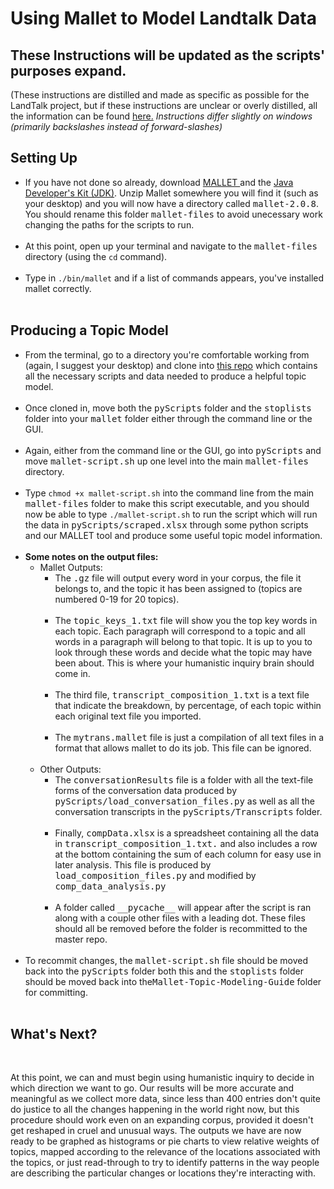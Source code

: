 <!DOCTYPE HTML>
<html>
<head>
<meta charset="utf-8">
</head>
<h1>Using Mallet to Model Landtalk Data</h1>
<h2>These Instructions will be updated as the scripts' purposes expand.</h2>
<p>(These instructions are distilled and made as specific as possible for the LandTalk project, but if these instructions are unclear or overly distilled, all the information can be found <a href= "https://programminghistorian.org/en/lessons/topic-modeling-and-mallet#your-first-topic-model)">here.</a> <em>Instructions differ slightly on windows (primarily backslashes instead of forward-slashes)</em></p>
<h2>Setting Up</h2>
<ul>
<li>If you have not done so already, download <a href = "http://mallet.cs.umass.edu/download.php"> MALLET </a> and the <a href="https://www.oracle.com/technetwork/java/javase/downloads/index.html"> Java Developer's Kit (JDK)</a>. Unzip Mallet somewhere you will find it (such as your desktop) and you will now have a directory called <kbd>mallet-2.0.8</kbd>. You should rename this folder <kbd>mallet-files</kbd> to avoid unecessary work changing the paths for the scripts to run.</li><br>
<li>At this point, open up your terminal and navigate to the <kbd>mallet-files</kbd> directory (using the <code>cd</code> command).</li><br>
<li>Type in <code>./bin/mallet</code> and if a list of commands appears, you've installed mallet correctly.</li><br>
</ul>

<h2>Producing a Topic Model</h2>
<ul>
<li> From the terminal, go to a directory you're comfortable working from (again, I suggest your desktop) and clone into <a href="https://github.com/kcirerick/Mallet-Topic-Modeling-Guide.git">this repo</a> which contains all the necessary scripts and data needed to produce a helpful topic model.
</li><br>
<li> Once cloned in, move both the <kbd>pyScripts</kbd> folder and the <kbd>stoplists</kbd> folder into your <kbd>mallet</kbd> folder either through the command line or the GUI. </li><br>
<li> Again, either from the command line or the GUI, go into <kbd>pyScripts</kbd> and move <kbd>mallet-script.sh</kbd> up one level into the main <kbd>mallet-files</kbd> directory. </li> <br>
<li> Type <code>chmod +x mallet-script.sh</code> into the command line from the main <kbd>mallet-files</kbd> folder to make this script executable, and you should now be able to type <code>./mallet-script.sh</code> to run the script which will run the data in <kbd>pyScripts/scraped.xlsx</kbd> through some python scripts and our MALLET tool and produce some useful topic model information. </li> <br>
<li><b>Some notes on the output files: </b><br>
<ul>
<li> Mallet Outputs: <br>
<ul>
<li>The <kbd>.gz</kbd> file will output every word in your corpus, the file it belongs to, and the topic it has been assigned to (topics are numbered 0-19 for 20 topics).</li><br>
<li>The <kbd>topic_keys_1.txt</kbd> file will show you the top key words in each topic. Each paragraph will correspond to a topic and all words in a paragraph will belong to that topic. It is up to you to look through these words and decide what the topic may have been about. This is where your humanistic inquiry brain should come in.</li><br>
<li>The third file, <kbd>transcript_composition_1.txt</kbd> is a text file that indicate the breakdown, by percentage, of each topic within each original text file you imported.</li><br>
<li> The <kbd>mytrans.mallet</kbd> file is just a compilation of all text files in a format that allows mallet to do its job. This file can be ignored. </li>
</ul></li><br>
<li> Other Outputs: 
<ul>
<li>The <kbd>conversationResults</kbd> file is a folder with all the text-file forms of the conversation data produced by <kbd>pyScripts/load_conversation_files.py</kbd> as well as all the conversation transcripts in the <kbd>pyScripts/Transcripts</kbd> folder. </li> <br>
<li> Finally, <kbd>compData.xlsx</kbd> is a spreadsheet containing all the data in <kbd>transcript_composition_1.txt.</kbd> and also includes a row at the bottom containing the sum of each column for easy use in later analysis. This file is produced by <kbd>load_composition_files.py</kbd> and modified by <kbd>comp_data_analysis.py</kbd> </li> <br>
<li>A folder called <kbd>__pycache__</kbd> will appear after the script is ran along with a couple other files with a leading dot. These files should all be removed before the folder is recommitted to the master repo. </li> <br>
</ul>
</li>
</ul>
</li>
<li> To recommit changes, the <kbd>mallet-script.sh</kbd> file should be moved back into the <kbd>pyScripts</kbd> folder both this and the <kbd>stoplists</kbd> folder should be moved back into the<kbd>Mallet-Topic-Modeling-Guide</kbd> folder for committing. </li> <br>
</ul>
<h2> What's Next? </h2><br>
<p> At this point, we can and must begin using humanistic inquiry to decide in which direction we want to go. Our results will be more accurate and meaningful as we collect more data, since less than 400 entries don't quite do justice to all the changes happening in the world right now, but this procedure should work even on an expanding corpus, provided it doesn't get reshaped in cruel and unusual ways. The outputs we have are now ready to be graphed as histograms or pie charts to view relative weights of topics, mapped according to the relevance of the locations associated with the topics, or just read-through to try to identify patterns in the way people are describing the particular changes or locations they're interacting with. </p>
</html>
